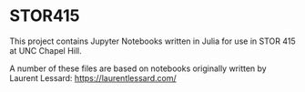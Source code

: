 # STOR415
This project contains Jupyter Notebooks written in Julia for use in STOR 415 at UNC Chapel Hill.

A number of these files are based on notebooks originally written by Laurent Lessard: https://laurentlessard.com/
